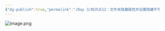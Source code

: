 ```yaml
---
{"dg-publish":true,"permalink":"/Day 3/知识点12：文件夹隐藏属性并设置隐藏不可见/","dgPassFrontmatter":true}
---
```


![image.png](https://cdn1.zyttrium.com/handsome/img20230918110505.png)
